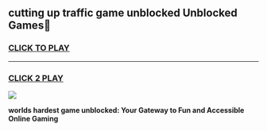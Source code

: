 
## cutting up traffic game unblocked Unblocked Games👋
<h3>
<a href="https://premium.freeplayer.one?title=cutting_up_traffic_game_unblocked&ref=16F">CLICK TO PLAY</a></h3>
<hr>

<h3>
<a href="https://premium.freeplayer.one?title=cutting_up_traffic_game_unblocked&ref=16F">CLICK 2 PLAY</a>
  
</h3>

<a href="https://premium.freeplayer.one?title=cutting_up_traffic_game_unblocked&ref=16F/"><img src="https://clearcache.store/games.png"></a>


**worlds hardest game unblocked: Your Gateway to Fun and Accessible Online Gaming**
